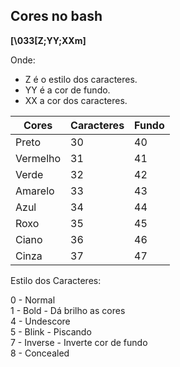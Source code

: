 ## Cores no bash

**\[\033[Z;YY;XXm\]**

Onde:
 - Z  é o estilo dos caracteres.
 - YY é a cor de fundo.
 - XX a cor dos caracteres.


Cores |	Caracteres | Fundo
--- | --- | ---
Preto	| 30 | 40
Vermelho| 31 | 41
Verde 	| 32 | 42
Amarelo | 33 | 43
Azul	| 34 | 44
Roxo	| 35 | 45
Ciano	| 36 | 46
Cinza	| 37 | 47

Estilo dos Caracteres:

0 - Normal\
1 - Bold - Dá brilho as cores\
4 - Undescore\
5 - Blink - Piscando\
7 - Inverse - Inverte cor de fundo\
8 - Concealed

